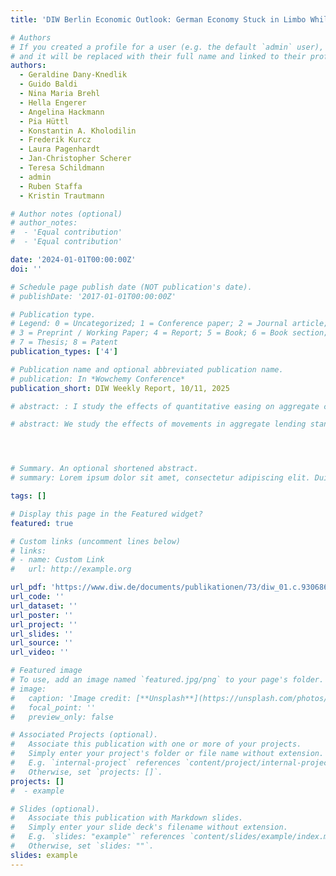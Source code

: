 ```yaml
---
title: 'DIW Berlin Economic Outlook: German Economy Stuck in Limbo While Trade Conflicts Threaten the Global Economy'

# Authors
# If you created a profile for a user (e.g. the default `admin` user), write the username (folder name) here
# and it will be replaced with their full name and linked to their profile.
authors:
  - Geraldine Dany-Knedlik
  - Guido Baldi
  - Nina Maria Brehl
  - Hella Engerer
  - Angelina Hackmann
  - Pia Hüttl
  - Konstantin A. Kholodilin
  - Frederik Kurcz
  - Laura Pagenhardt
  - Jan-Christopher Scherer
  - Teresa Schildmann
  - admin
  - Ruben Staffa
  - Kristin Trautmann

# Author notes (optional)
# author_notes:
#  - 'Equal contribution'
#  - 'Equal contribution'

date: '2024-01-01T00:00:00Z'
doi: ''

# Schedule page publish date (NOT publication's date).
# publishDate: '2017-01-01T00:00:00Z'

# Publication type.
# Legend: 0 = Uncategorized; 1 = Conference paper; 2 = Journal article;
# 3 = Preprint / Working Paper; 4 = Report; 5 = Book; 6 = Book section;
# 7 = Thesis; 8 = Patent
publication_types: ['4']

# Publication name and optional abbreviated publication name.
# publication: In *Wowchemy Conference*
publication_short: DIW Weekly Report, 10/11, 2025

# abstract: : I study the effects of quantitative easing on aggregate consumption through house price movements in a state-of-the-art HANK model with # housing subject to fixed adjustment costs and frictional intermediation. 

# abstract: We study the effects of movements in aggregate lending standards on macroeconomic aggregates and inequality. We show in a New Keynesian model with heterogeneous households and housing that a looser loan-to-value (LTV) ratio stimulates housing demand, nondurable consumption, and output. Our model implies that the LTV shock transmits to macroeconomic aggregates through higher household liquidity and a general-equilibrium increase in house prices and labor income. We also show that a looser LTV ratio redistributes housing wealth from the top 10% of the housing wealth distribution to the bottom 50%, indicating an overall decrease of inequality.




# Summary. An optional shortened abstract.
# summary: Lorem ipsum dolor sit amet, consectetur adipiscing elit. Duis posuere tellus ac convallis placerat. Proin tincidunt magna sed ex sollicitudin condimentum.

tags: []

# Display this page in the Featured widget?
featured: true

# Custom links (uncomment lines below)
# links:
# - name: Custom Link
#   url: http://example.org

url_pdf: 'https://www.diw.de/documents/publikationen/73/diw_01.c.930686.de/dwr-24-50.pdf'
url_code: ''
url_dataset: ''
url_poster: ''
url_project: ''
url_slides: ''
url_source: ''
url_video: ''

# Featured image
# To use, add an image named `featured.jpg/png` to your page's folder.
# image:
#   caption: 'Image credit: [**Unsplash**](https://unsplash.com/photos/pLCdAaMFLTE)'
#   focal_point: ''
#   preview_only: false

# Associated Projects (optional).
#   Associate this publication with one or more of your projects.
#   Simply enter your project's folder or file name without extension.
#   E.g. `internal-project` references `content/project/internal-project/index.md`.
#   Otherwise, set `projects: []`.
projects: []
#  - example

# Slides (optional).
#   Associate this publication with Markdown slides.
#   Simply enter your slide deck's filename without extension.
#   E.g. `slides: "example"` references `content/slides/example/index.md`.
#   Otherwise, set `slides: ""`.
slides: example
---
```


